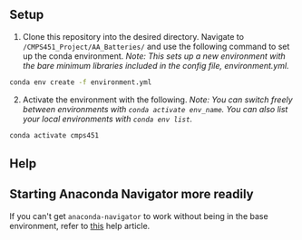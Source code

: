 ## Setup

1. Clone this repository into the desired directory. Navigate to `/CMPS451_Project/AA_Batteries/` and use the following command to set up the conda environment. *Note: This sets up a new environment with the bare minimum libraries included in the config file, environment.yml.*

```bash
conda env create -f environment.yml
```

2. Activate the environment with the following. *Note: You can switch freely between environments with `conda activate env_name`. You can also list your local environments with `conda env list`.*

```bash
conda activate cmps451
```

## Help

## Starting Anaconda Navigator more readily

If you can't get `anaconda-navigator` to work without being in the base environment, refer to [this](https://stackoverflow.com/questions/43030871/anaconda-navigator-ubuntu16-04) help article.
